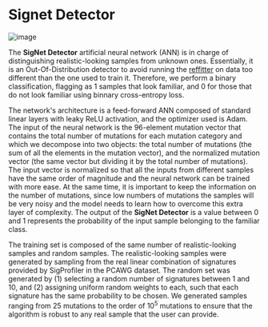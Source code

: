 # Signet Detector

![image](https://user-images.githubusercontent.com/31748781/211214536-efd6b449-c314-4fb5-b415-a55d085656f2.png)


The **SigNet Detector** artificial neural network (ANN) is in charge of distinguishing realistic-looking samples from unknown ones. Essentially, it is an Out-Of-Distribution detector to avoid running the [reffitter](https://github.com/OleguerCanal/SigNet/blob/main/documentation/signet_refitter.md) on  data too different than the one used to train it.
Therefore, we perform a binary classification, flagging as 1 samples that look familiar, and 0 for those that do not look familiar using binnary cross-entropy loss.

The network's architecture is a feed-forward ANN composed of standard linear layers with leaky ReLU activation, and the optimizer used is Adam. The input of the neural network is the 96-element mutation vector that contains the total number of mutations for each mutation category and which we decompose into two objects: the total number of mutations (the sum of all the elements in the mutation vector), and the normalized mutation vector (the same vector but dividing it by the total number of mutations). The input vector is normalized so that all the inputs from different samples have the same order of magnitude and the neural network can be trained with more ease.
At the same time, it is important to keep the information on the number of mutations, since low numbers of mutations the samples will be very noisy and the model needs to learn how to overcome this extra layer of complexity.
The output of the **SigNet Detector** is a value between 0 and 1 represents the probability of the input sample belonging to the familiar class.

The training set is composed of the same number of realistic-looking samples and random samples.
The realistic-looking samples were generated by sampling from the real linear combination of signatures provided by SigProfiler in the PCAWG dataset.
The random set was generated by (1) selecting a random number of signatures between 1 and 10, and (2) assigning uniform random weights to each, such that each signature has the same probability to be chosen.
We generated samples ranging from 25 mutations to the order of $10^5$ mutations to ensure that the algorithm is robust to any real sample that the user can provide.
